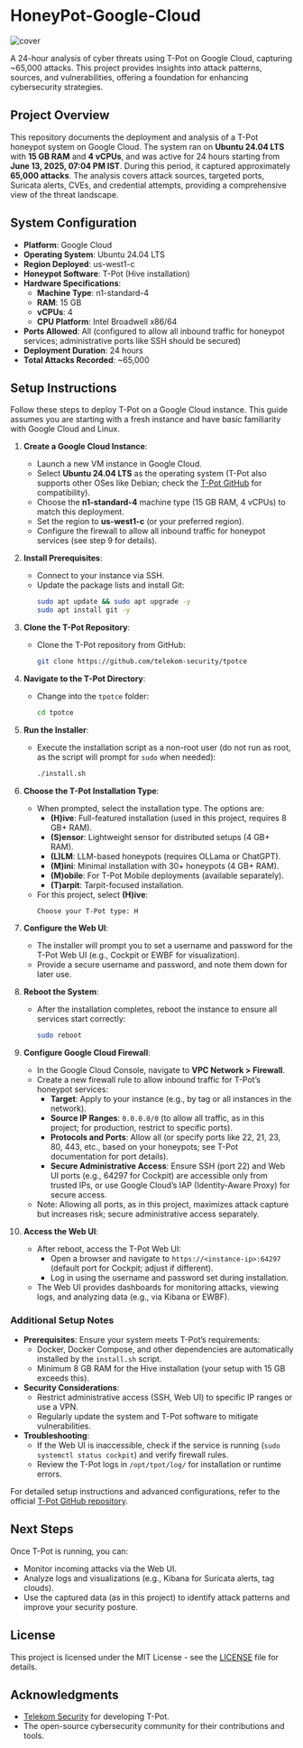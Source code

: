 # HoneyPot-Google-Cloud


![cover](https://github.com/user-attachments/assets/c860b6d5-bc2a-4423-af8b-a289a2c8287f)

A 24-hour analysis of cyber threats using T-Pot on Google Cloud, capturing ~65,000 attacks. This project provides insights into attack patterns, sources, and vulnerabilities, offering a foundation for enhancing cybersecurity strategies.

## Project Overview

This repository documents the deployment and analysis of a T-Pot honeypot system on Google Cloud. The system ran on **Ubuntu 24.04 LTS** with **15 GB RAM** and **4 vCPUs**, and was active for 24 hours starting from **June 13, 2025, 07:04 PM IST**. During this period, it captured approximately **65,000 attacks**. The analysis covers attack sources, targeted ports, Suricata alerts, CVEs, and credential attempts, providing a comprehensive view of the threat landscape.

## System Configuration

- **Platform**: Google Cloud
- **Operating System**: Ubuntu 24.04 LTS
- **Region Deployed**: us-west1-c
- **Honeypot Software**: T-Pot (Hive installation)
- **Hardware Specifications**:
  - **Machine Type**: n1-standard-4
  - **RAM**: 15 GB
  - **vCPUs**: 4
  - **CPU Platform**: Intel Broadwell x86/64
- **Ports Allowed**: All (configured to allow all inbound traffic for honeypot services; administrative ports like SSH should be secured)
- **Deployment Duration**: 24 hours
- **Total Attacks Recorded**: ~65,000

## Setup Instructions

Follow these steps to deploy T-Pot on a Google Cloud instance. This guide assumes you are starting with a fresh instance and have basic familiarity with Google Cloud and Linux.

1. **Create a Google Cloud Instance**:
   - Launch a new VM instance in Google Cloud.
   - Select **Ubuntu 24.04 LTS** as the operating system (T-Pot also supports other OSes like Debian; check the [T-Pot GitHub](https://github.com/telekom-security/tpotce) for compatibility).
   - Choose the **n1-standard-4** machine type (15 GB RAM, 4 vCPUs) to match this deployment.
   - Set the region to **us-west1-c** (or your preferred region).
   - Configure the firewall to allow all inbound traffic for honeypot services (see step 9 for details).

2. **Install Prerequisites**:
   - Connect to your instance via SSH.
   - Update the package lists and install Git:
     ```bash
     sudo apt update && sudo apt upgrade -y
     sudo apt install git -y
     ```

3. **Clone the T-Pot Repository**:
   - Clone the T-Pot repository from GitHub:
     ```bash
     git clone https://github.com/telekom-security/tpotce
     ```

4. **Navigate to the T-Pot Directory**:
   - Change into the `tpotce` folder:
     ```bash
     cd tpotce
     ```

5. **Run the Installer**:
   - Execute the installation script as a non-root user (do not run as root, as the script will prompt for `sudo` when needed):
     ```bash
     ./install.sh
     ```

6. **Choose the T-Pot Installation Type**:
   - When prompted, select the installation type. The options are:
     - **(H)ive**: Full-featured installation (used in this project, requires 8 GB+ RAM).
     - **(S)ensor**: Lightweight sensor for distributed setups (4 GB+ RAM).
     - **(L)LM**: LLM-based honeypots (requires OLLama or ChatGPT).
     - **(M)ini**: Minimal installation with 30+ honeypots (4 GB+ RAM).
     - **(M)obile**: For T-Pot Mobile deployments (available separately).
     - **(T)arpit**: Tarpit-focused installation.
   - For this project, select **(H)ive**:
     ```
     Choose your T-Pot type: H
     ```

7. **Configure the Web UI**:
   - The installer will prompt you to set a username and password for the T-Pot Web UI (e.g., Cockpit or EWBF for visualization).
   - Provide a secure username and password, and note them down for later use.

8. **Reboot the System**:
   - After the installation completes, reboot the instance to ensure all services start correctly:
     ```bash
     sudo reboot
     ```

9. **Configure Google Cloud Firewall**:
   - In the Google Cloud Console, navigate to **VPC Network > Firewall**.
   - Create a new firewall rule to allow inbound traffic for T-Pot’s honeypot services:
     - **Target**: Apply to your instance (e.g., by tag or all instances in the network).
     - **Source IP Ranges**: `0.0.0.0/0` (to allow all traffic, as in this project; for production, restrict to specific ports).
     - **Protocols and Ports**: Allow all (or specify ports like 22, 21, 23, 80, 443, etc., based on your honeypots; see T-Pot documentation for port details).
     - **Secure Administrative Access**: Ensure SSH (port 22) and Web UI ports (e.g., 64297 for Cockpit) are accessible only from trusted IPs, or use Google Cloud’s IAP (Identity-Aware Proxy) for secure access.
   - Note: Allowing all ports, as in this project, maximizes attack capture but increases risk; secure administrative access separately.

10. **Access the Web UI**:
    - After reboot, access the T-Pot Web UI:
      - Open a browser and navigate to `https://<instance-ip>:64297` (default port for Cockpit; adjust if different).
      - Log in using the username and password set during installation.
    - The Web UI provides dashboards for monitoring attacks, viewing logs, and analyzing data (e.g., via Kibana or EWBF).

### Additional Setup Notes
- **Prerequisites**: Ensure your system meets T-Pot’s requirements:
  - Docker, Docker Compose, and other dependencies are automatically installed by the `install.sh` script.
  - Minimum 8 GB RAM for the Hive installation (your setup with 15 GB exceeds this).
- **Security Considerations**:
  - Restrict administrative access (SSH, Web UI) to specific IP ranges or use a VPN.
  - Regularly update the system and T-Pot software to mitigate vulnerabilities.
- **Troubleshooting**:
  - If the Web UI is inaccessible, check if the service is running (`sudo systemctl status cockpit`) and verify firewall rules.
  - Review the T-Pot logs in `/opt/tpot/log/` for installation or runtime errors.

For detailed setup instructions and advanced configurations, refer to the official [T-Pot GitHub repository](https://github.com/telekom-security/tpotce).

## Next Steps
Once T-Pot is running, you can:
- Monitor incoming attacks via the Web UI.
- Analyze logs and visualizations (e.g., Kibana for Suricata alerts, tag clouds).
- Use the captured data (as in this project) to identify attack patterns and improve your security posture.

## License
This project is licensed under the MIT License - see the [LICENSE](LICENSE) file for details.

## Acknowledgments
- [Telekom Security](https://github.com/telekom-security) for developing T-Pot.
- The open-source cybersecurity community for their contributions and tools.
